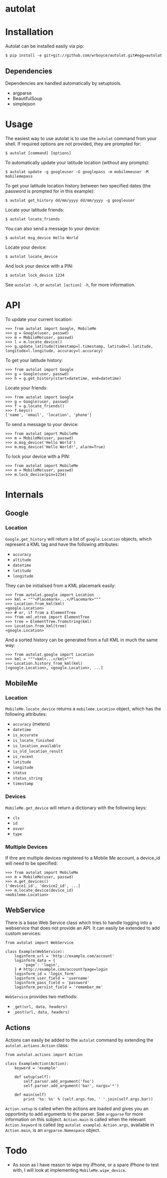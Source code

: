 autolat
=======

# Installation

Autolat can be installed easily via pip:

    $ pip install -e git+git://github.com/wrboyce/autolat.git#egg=autolat

## Dependencies

Dependencies are handled automatically by setuptools.

* argparse
* BeautifulSoup
* simplejson


# Usage

The easiest way to use autolat is to use the `autolat` command from your shell. If required options are not provided, they are prompted for:

    $ autolat [command] [options]

To automatically update your latitude location (without any prompts):

    $ autolat update -g googleuser -G googlepass -m mobilemeuser -M mobilemepass

To get your latitude location history between two specified dates (the password is prompted for in this example):

    $ autolat get_history dd/mm/yyyy dd/mm/yyyy -g googleuser

Locate your latitude friends:

    $ autolat locate_friends

You can also send a message to your device:

    $ autolat msg_device Hello World

Locate your device:

    $ autolat locate_device

And lock your device with a PIN:

    $ autolat lock_device 1234

See `autolat -h`, or `autolat [action] -h`, for more information.


# API

To update your current location:

    >>> from autolat import Google, MobileMe
    >>> g = Google(user, passwd)
    >>> m = MobileMe(user, passwd)
    >>> l = m.locate_device()
    >>> g.update_latitude(timestamp=l.timestamp, latitude=l.latitude, longitude=l.longitude, accuracy=l.accuracy)

To get your latitude history:

    >>> from autolat import Google
    >>> g = Google(user, passwd)
    >>> h = g.get_history(start=datetime, end=datetime)

Locate your friends:

    >>> from autolat import Google
    >>> g = Google(user, passwd)
    >>> f = g.locate_friends()
    >>> f.keys()
    ['name', 'email', 'location', 'phone']

To send a message to your device:

    >>> from autolat import MobileMe
    >>> m = MobileMe(user, passwd)
    >>> m.msg_device('Hello World')
    >>> m.msg_device('Hello World!', alarm=True)

To lock your device with a PIN:

    >>> from autolat import MobileMe
    >>> m = MobileMe(user, passwd)
    >>> m.lock_device(pin=1234)


# Internals

## Google

### Location

`Google.get_history` will return a list of `google.Location` objects, which represent a KML <Placemark> tag and have the following attributes:

* `accuracy`
* `altitude`
* `datetime`
* `latitude`
* `longitude`

They can be initialised from a KML placemark easily:

    >>> from autolat.google import Location
    >>> kml = """<Placemark>...</Placemark>"""
    >>> Location.from_kml(kml)
    <google.Location>
    >>> # or, if from a ElementTree
    >>> from xml.etree import ElementTree
    >>> tree = ElementTree.fromstring(kml)
    >>> Location.from_kml(tree)
    <google.Location>

And a sorted history can be generated from a full KML in much the same way:

    >>> from autolat.google import Location
    >>> kml = """<kml>...</kml>"""
    >>> Location.history_from_kml(kml)
    [<google.Location>, <google.Location>, ...]

## MobileMe

### Location

`MobileMe.locate_device` returns a `mobileme.Location` object, which has the following attributes:

* `accuracy` (meters)
* `datetime`
* `is_accurate`
* `is_locate_finished`
* `is_location_available`
* `is_old_location_result`
* `is_recent`
* `latitude`
* `longitude`
* `status`
* `status_string`
* `timestamp`

### Devices

`MobileMe.get_device` will return a dictionary with the following keys:

* `cls`
* `id`
* `osver`
* `type`

### Multiple Devices

If thre are multiple devices registered to a Mobile Me account, a device_id will need to be specified:

    >>> from autolat import MobileMe
    >>> m = MobileMe(user, passwd)
    >>> m.get_devices()
    ['device1_id', 'device2_id', ...]
    >>> m.locate_device(device_id)
    <mobileme.Location>


## WebService

There is a base Web Service class which tries to handle logging into a webservice that does not provide an API. It can easily be extended to add custom services:

    from autolat import WebService

    class Example(WebService):
        loginform_url = 'http://example.com/account'
        loginform_data = {
            'page': 'login',
        } # http://example.com/account?page=login
        loginform_id = 'login_form'
        loginform_user_field = 'username'
        loginform_pass_field = 'password'
        loginform_persist_field = 'remember_me'

`WebService` provides two methods:

* `_get(url, data, headers)`
* `_post(url, data, headers)`


## Actions

Actions can easily be added to the `autolat` command by extending the `autolat.actions.Action` class:

    from autolat.actions import Action

    class ExampleAction(Action):
        keyword = 'example'

        def setup(self):
            self.parser.add_argument('foo')
            self.parser.add_argument('bar', nargs='*')

        def main(self)
            print '%s: %s' % (self.args.foo, ' '.join(self.args.bar))

`Action.setup` is called when the actions are loaded and gives you an opportinity to add arguments to the parser. See `argparse` for more information on this subject. `Action.main` is called when the relevant `Action.keyword` is called (eg `autolat example`). `Action.args`,  available in `Action.main`, is an `argparse.Namespace` object.


# Todo

* As soon as I have reason to wipe my iPhone, or a spare iPhone to test with, I will look at implementing `MobileMe.wipe_device`.
